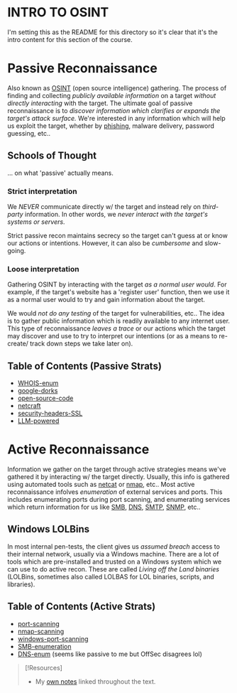 
# INTRO TO OSINT
I'm setting this as the README for this directory so it's clear that it's the intro content for this section of the course.
# Passive Reconnaissance
Also known as [OSINT](../../cybersecurity/TTPs/recon/OSINT.md) (open source intelligence) gathering. The process of finding and collecting *publicly available information* on a target *without directly interacting* with the target. The ultimate goal of passive reconnaissance is to *discover information which clarifies or expands the target's attack surface.* We're interested in any information which will help us exploit the target, whether by [phishing](../../hidden/Sec+/24%%201%20Attacks,%20Threats%20&%20Vulnerabilities/1.1%20Social%20Engineering/phishing.md), malware delivery, password guessing, etc..
## Schools of Thought
... on what 'passive' actually means.
### Strict interpretation
We *NEVER* communicate directly w/ the target and instead rely on *third-party* information. In other words, we *never interact with the target's systems or servers*. 

Strict passive recon maintains secrecy so the target can't guess at or know our actions or intentions. However, it can also be *cumbersome* and slow-going.
### Loose interpretation
Gathering OSINT by interacting with the target *as a normal user would*. For example, if the target's website has a 'register user' function, then we use it as a normal user would to try and gain information about the target.

We would *not do any testing* of the target for vulnerabilities, etc.. The idea is to gather public information which is readily available to any internet user. This type of reconnaissance *leaves a trace* or our actions which the target may discover and use to try to interpret our intentions (or as a means to re-create/ track down steps we take later on).
## Table of Contents (Passive Strats)
- [WHOIS-enum](WHOIS-enum.md)
- [google-dorks](google-dorks.md)
- [open-source-code](open-source-code.md)
- [netcraft](netcraft.md)
- [security-headers-SSL](security-headers-SSL.md)
- [LLM-powered](LLM-powered.md)
# Active Reconnaissance
Information we gather on the target through active strategies means we've gathered it by interacting w/ the target directly. Usually, this info is gathered using automated tools such as [netcat](../../cybersecurity/TTPs/exploitation/tools/netcat.md) or [nmap](../../CLI-tools/linux/remote/nmap.md), etc.. Most active reconnaissance infolves *enumeration* of external services and ports. This includes enumerating ports during port scanning, and enumerating services which return information for us like [SMB](../../networking/protocols/SMB.md), [DNS](../../networking/DNS/DNS.md), [SMTP](../../networking/protocols/SMTP.md), [SNMP](../../networking/protocols/SNMP.md), etc..
## Windows LOLBins
In most internal pen-tests, the client gives us *assumed breach* access to their internal network, usually via a Windows machine. There are a lot of tools which are pre-installed and trusted on a Windows system which we can use to do active recon. These are called *Living off the Land binaries* (LOLBins, sometimes also called LOLBAS for LOL binaries, scripts, and libraries).
## Table of Contents (Active Strats)
- [port-scanning](port-scanning.md)
- [nmap-scanning](nmap-scanning.md)
- [windows-port-scanning](windows-port-scanning.md)
- [SMB-enumeration](SMB-enumeration.md)
- [DNS-enum](DNS-enum.md) (seems like passive to me but OffSec disagrees lol)


> [!Resources]
> - My [own notes](https://github.com/trshpuppy/obsidian-notes) linked throughout the text.
